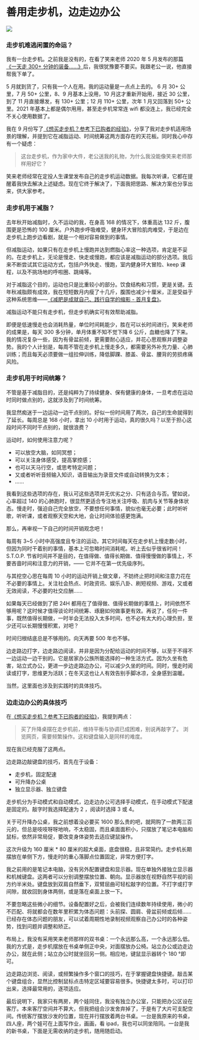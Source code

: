 # 善用走步机，边走边办公

![](https://i.xue.cn/8f96124.jpg)

### 走步机难逃闲置的命运？

我有一台走步机。之前我是没有的，在看了笑来老师 2020 年 5 月发布的那篇[《一天走 300+ 分钟的装备……》](https://mp.weixin.qq.com/s/FpO8qVaVkDTUDKk50zsQ_A)后，我很犹豫要不要买。我跟老公一说，他直接帮我下单了。

5 月就到货了，只有我一个人在用。我的运动量是一点点上去的。 6 月 30+ 公里，7 月 50+ 公里，8、9 月基本上没用，10 月这才重新开始用，接近 30 公里，到了 11 月直接爆发，有 130+ 公里；12 月 110+ 公里，次年 1 月又回落到 50+ 公里。2021 年基本上都是偶尔用用，甚至走步机常常连 wifi 都没连上，我已经完全不关心使用数据了。

我在 9 月份写了[《想买走步机？参考下已购者的经验》](https://mp.weixin.qq.com/s/--YEYXpM4SlQEyxiMZwyGg)，分享了我对走步机适用场景的理解，并提到它在减脂运动、时间统筹这两方面存在的天花板。同时我心中存有一个疑虑：

> 这台走步机，作为家中大件，老公送我的礼物，为什么我没能像笑来老师那样用好它？

笑来老师经常在定投人生课堂发布自己的走步机运动数据。我每次听课，它都在提醒着我快去解决上述疑虑。现在它终于解决了，下面我把思路、解决方案也分享出来，供大家参考。

### 走步机用于减脂？

去年秋开始减脂时，久不运动的我，在身高 168 的情况下，体重高达 132 斤，腹围更是恐怖的 100 厘米。户外跑步呼吸难受，健身环大冒险肌肉难受，于是边在走步机上跑步边看剧，就是一个相对容易做到的事情。

但减脂运动，如果只有在走步机上慢跑并达到燃脂心率这一种选项，肯定是不妥的。在走步机上，无论是慢走、快走或慢跑，都应该是减脂运动的部分选项。我后来不断尝试其它运动方式，包括户外快走、慢跑，室内健身环大冒险、keep 课程，以及不挑场地的呼啦圈、跳绳等。

对于减脂这个目的，运动也只是比重较小的部分。饮食结构和习惯，更是关键。去年秋减脂颇有成效，我在短短数月内瘦了十几斤，腹围也减少十厘米，正是受益于这种系统思维——[《减肥是成就自己、践行自学的缩影 - 首月复盘》](https://mp.weixin.qq.com/s/6bnIX1F_1ntdS2uny-Ha3A)。

减脂运动不能只有走步机，但走步机确实可有效帮助减脂。

即便是低速慢走也会消耗热量，单位时间耗能少，胜在可以长时间进行。笑来老师的成果是，每天 300 多分钟，单月体重不知不觉下降 6 公斤，血糖也降了下来。我的情况复杂一些，因为有骨盆前倾，更需要耐心适应，并花心思观察并调整姿势。我的个人计划是，每周不管在走步机上慢走多久，都需要另外补充力量、心肺训练；而且每天必须要做一组拉伸训练，降低脚踝、膝盖、骨盆、腰背的劳损疼痛风险。

### 走步机用于时间统筹？

不管是基于减脂目的，还是纯粹为了持续健身、保有健康的身体，一旦考虑在运动时同时做点别的，这就涉及到了时间统筹。

我显然痴迷于一边运动一边干点别的。好似一份时间用了两次，自己的生命就得到了延长。每周总是 168 小时，拿出 10 小时用于运动，真的很久吗？以至于担心这段时间不同时干点别的，就很浪费？

运动时，如何使用注意力呢？

- 可以放空大脑，如同冥想；
- 可以关注身体感受，提高掌控感；
- 也可以天马行空，或思考特定问题；
- 又或者听听音频输入知识，语音输出为录音文件或自动转换为文本；
- ……

我看到这些选项的存在，我认可这些选项并无优劣之分、只有适合与否。譬如说，心率超过 140 的心肺跑时，很显然更适合专注地关注呼吸、肌肉与关节等身体状态。慢走时，强迫自己完全放空，不要想任何事情，貌似也毫无必要；此时听听歌，听听课，或者观察天空和大地，会让时间体验感更饱满。

那么，再审视一下自己的时间开销观念吧！

每周有 3~5 小时中高强度且专注的运动，其它时间每天在走步机上慢走数小时，但因为同时干着别的事情，基本上可忽略时间消耗呢。听上去似乎很省时间！S.T.O.P. 节省时间并不是目的，在值得做、值得长期做、值得慢慢做的事情上，不要吝啬时间和注意力的开销，—— 它并不在第一优先级序列。

与其挖空心思在每周 10 小时的运动开销上做文章，不妨终止把时间和注意力花在不必要的事情上。关注社会热点、时政资讯、娱乐八卦、刷短视频、游戏，又或者无效阅读，不必要的社交应酬……

如果每天已经做到了把 24H 都用在了值得做、值得长期做的事情上，时间依然不够用呢？这时候才值得谈论时间统筹、琢磨如何做事更有效。再说了，任何一件事，既然值得长期做，一时半会无法投入太多时间，也不必有太大的心理负担，至少还可以长期慢慢积累，对吧？

时间归根结底总是不够用的。向天再要 500 年也不够。

边走路边打字，边走路边阅读，并非是因为分配给运动的时间不够，以至于不得不一边运动一边干别的。它是居家办公族所能选择的一种生活方式。因为久坐有危害，站立式办公，更进一步边走路边办公，可以减少久坐的时间。同时，慢走时阅读或打字，思维更为活跃；在冬天这也让人有效告别手脚冰凉，全身感到温暖。

当然，这里面也涉及到实践时的具体技巧。

### 边走边办公的具体技巧

在[《想买走步机？参考下已购者的经验》](https://mp.weixin.qq.com/s/--YEYXpM4SlQEyxiMZwyGg)，我提到两点：

> 买了升降桌摆在走步机前，维持平衡与协调已成困难，别说再敲字了。
> 浏览网页，需要频繁操作。这和键盘输入是同样的难度。

现在我已经克服了这两点。

边走路边敲键盘的技巧，首先在于设备：

- 走步机，固定配速
- 可升降办公桌
- 独立显示器、独立键盘

走步机分为手动模式和自动模式，边走边办公可选择手动模式，在手动模式下配速是固定的。敲字时我选择配速为 2 ，阅读时选择 3 或 4。

关于可升降办公桌，我之前想着没必要买 1600 那么贵的吧，就网购了一款两三百元的，但总是吱吱呀呀地响，不太稳固，而且桌面面积小，只摆放了笔记本电脑和鼠标，依然非常局促，要改变身体姿势去适应键鼠操作。

这次升级为 160 厘米 * 80 厘米的超大桌面，底盘很稳，且非常简约。走步机长期摆放在单侧下方，慢走时的重心落脚点位置固定，非常方便打字。

我之前用的是笔记本电脑，没有另外配置键盘和显示器。现在单独外接独立显示器和机械键盘。这两者可以分别调整摆放位置、朝向。显示器放在视野自然平视的前方约半米处。键盘放到双肩自然垂下，双臂屈曲可轻松敲字的位置。不打字或打字间隙，就收回到身体两侧，或是落在桌面上放一下。

不要忽略这些微小的细节。设备配置好之后，会被我们连续数年持续使用，微小的不匹配、将就都会在数年里积累为体态问题：头前探、圆肩、骨盆前倾或后倾……已经存在体态问题的朋友，可以试着周期性地录制视频观察自己办公时的各种姿势，找到问题并调整和矫正。

布局上，我没有采用笑来老师那样的双书桌：一个永远那么高，一个永远那么低。我的方式是，走步机摆放在书桌单侧正中央，对面摆放办公椅。站立办公或边走边办公，就在此侧；站立办公时就坐回另一侧。相应地，键鼠显示器转个 180 °即可。

边走路边浏览、阅读，或频繁操作多个窗口的技巧，在于掌握键盘快捷键。敲击某个键盘组合，显然比控制鼠标点击特定区域要容易很多。快捷键太多时，可以打印出来，选择最常用的，逐项适应。

最后说明下，我家只有两房，两个娃同住，我没有独立办公室，只能把办公区设在客厅。本来客厅空间并不算大，但我把组合沙发舍弃掉了，于是有了大片可支配空间。传统客厅摆放沙发的位置，现在并行摆放着两台书桌。一台是我原来的书桌，四人座，两个娃可在上面写作业，画画，看 ipad，我也可以同坐陪同。一台是我的新书桌，下面是无需收纳的走步机，随用随启动。

<!---

tags: #健身  #居家办公 

created_at: 2021-11-24

updated_at: 2021-11-24

--->